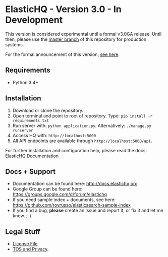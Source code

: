 ElasticHQ - Version 3.0 - In Development
=========

This version is considered experimental until a formal v3.0GA release. Until then, please use the [master branch](https://github.com/ElasticHQ/elasticsearch-HQ/tree/master) of this repository for production systems.

For the formal announcement of this version, [see here](https://groups.google.com/forum/#!topic/elastichq/rZOBFNePRKg).

Requirements
------------

* Python 3.4+


Installation
------------

1. Download or clone the repository. 
2. Open terminal and point to root of repository. Type: ``pip install -r requirements.txt``
3. Run server with: `` python application.py ``. Alternatively: ``./manage.py runserver``
4. Access HQ with: `` http://localhost:5000 ``
5. All API endpoints are available through `` http://localhost:5000/api ``.  

For further installation and configuration help, please read the docs: ElasticHQ Documentation

Docs + Support
---------------
* Documentation can be found here: http://docs.elastichq.org
* Google Group can be found here: https://groups.google.com/d/forum/elastichq
* If you need sample index + documents, see here: https://github.com/royrusso/elasticsearch-sample-index
* If you find a bug, **please** create an issue and report it, or fix it and let me know. ;-)
 
Legal Stuff
-----------

* [License File](LICENSE.md).
* [TOS and Privacy](TERMS.md).




